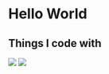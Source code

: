 <h1>Hello World</h1>

<h2>Things I code with</h2>
<img src="https://img.shields.io/badge/HTML53-blue?style=flat&logo=React&logoColor=#61DAFB"/>
<img src="https://img.shields.io/badge/React-blue?style=flat&logo=React&logoColor=#61DAFB"/>
